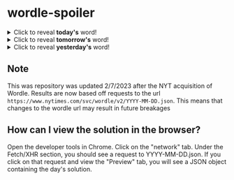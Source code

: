 # wordle-spoiler

<details>
  <summary>Click to reveal <b>today's</b> word!</summary>
  <br>
  <b> horde </b>
</details>

<details>
  <summary>Click to reveal <b>tomorrow's</b> word!</summary>
  <br>
  <b> guppy </b>
</details>

<details>
  <summary>Click to reveal <b>yesterday's</b> word!</summary>
  <br>
  <b> sulky </b>
</details>

## Note
This was repository was updated 2/7/2023 after the NYT acquisition of Wordle. Results are now based off requests to the url `https://www.nytimes.com/svc/wordle/v2/YYYY-MM-DD.json`. This means that changes to the wordle url may result in future breakages

## How can I view the solution in the browser?
Open the developer tools in Chrome. Click on the "network" tab. Under the Fetch/XHR section, you should see a request to YYYY-MM-DD.json. If you click on that request and view the "Preview" tab, you will see a JSON object containing the day's solution.
